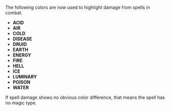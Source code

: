 The following colors are now used to highlight damage from spells in combat.

*   **ACID**
*   **AIR**
*   **COLD**
*   **DISEASE**
*   **DRUID**
*   **EARTH**
*   **ENERGY**
*   **FIRE**
*   **HELL**
*   **ICE**
*   **LUMINARY**
*   **POISON**
*   **WATER**

If spell damage shows no obvious color difference, that means the spell has no magic type.